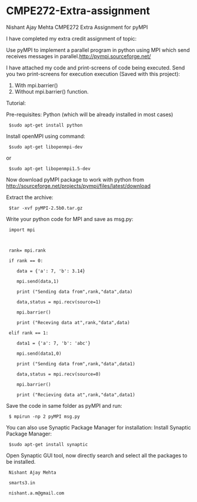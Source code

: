 CMPE272-Extra-assignment
========================
Nishant Ajay Mehta
CMPE272 Extra Assignment for pyMPI

 I have completed my extra credit assignment of topic:

 Use pyMPI to implement a parallel program in python using MPI which send receives messages in parallel.http://pympi.sourceforge.net/ 

I have attached my code and print-screens of code being executed.
Send you two print-screens for execution execution  (Saved with this project):

1. With mpi.barrier()
2. Without mpi.barrier() function.

Tutorial: 

Pre-requisites:
Python (which will be already installed in most cases)
  
     $sudo apt-get install python

Install openMPI using command:
  
     $sudo apt-get libopenmpi-dev
or
  
     $sudo apt-get libopenmpi1.5-dev

Now download pyMPI package to work with python from http://sourceforge.net/projects/pympi/files/latest/download

Extract the archive:

  
     $tar -xvf pyMPI-2.5b0.tar.gz

Write your python code for MPI and save as msg.py:

     import mpi

     

     rank= mpi.rank

     if rank == 0:

        data = {'a': 7, 'b': 3.14}

        mpi.send(data,1)

        print ("Sending data from",rank,"data",data)

        data,status = mpi.recv(source=1)

        mpi.barrier()

        print ("Receving data at",rank,"data",data)

     elif rank == 1:

        data1 = {'a': 7, 'b': 'abc'}

        mpi.send(data1,0)

        print ("Sending data from",rank,"data",data1)

        data,status = mpi.recv(source=0)

        mpi.barrier()

        print ("Recieving data at",rank,"data",data1)

Save the code in same folder as pyMPI and run:

  
     $ mpirun -np 2 pyMPI msg.py


You can also use Synaptic Package Manager for installation:
Install Synaptic Package Manager:

     $sudo apt-get install synaptic

Open Synaptic GUI tool, now directly search and select all the packages to be installed.




     Nishant Ajay Mehta

     smarts3.in

     nishant.a.m@gmail.com
